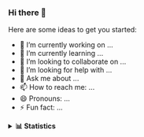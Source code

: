 ### Hi there 👋

<!--
**mkh2097/mkh2097** is a ✨ _special_ ✨ repository because its `README.md` (this file) appears on your GitHub profile.
-->

Here are some ideas to get you started:

- 🔭 I’m currently working on ...
- 🌱 I’m currently learning ...
- 👯 I’m looking to collaborate on ...
- 🤔 I’m looking for help with ...
- 💬 Ask me about ...
- 📫 How to reach me: ...
- 😄 Pronouns: ...
- ⚡ Fun fact: ...

<details><summary><b>📊 Statistics</b></summary>


- 📈 My Github Stats
  <p align="center">
  <img height="180em" src="https://github-readme-stats.vercel.app/api?username=mkh2097&count_private=true&show_icons=true&theme=tokyonight" />

- 🐱‍👤 My Top Languages
  </p>
  <p align="center">
  <img height="164em" src="https://github-readme-stats.vercel.app/api/top-langs/?username=mkh2097&layout=compact&theme=tokyonight"/>
  </p>
                                                                                                                                   
- ⚡ My Streak 
  </p>
  <p align="center">
  <img height="164em" src="https://github-readme-streak-stats.herokuapp.com?user=mkh2097&theme=tokyonight"/>
  </p>
                                                                                                                                   
  </details>                                                                                                                                 
